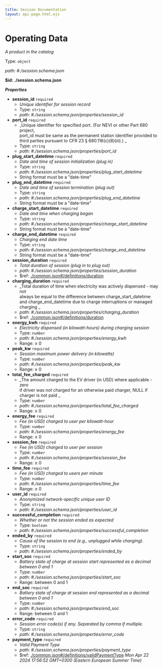 ```yaml
---
title: Session Documentation
layout: api-page.html.ejs
---
```

# Operating Data

_A product in the catalog_

Type: `object`

<i id="./session.schema.json">path: #./session.schema.json</i>

<b id=".session.schema.json">&#36;id: ./session.schema.json</b>

**_Properties_**

 - <b id="#./session.schema.json/properties/session_id">session_id</b> `required`
	 - _Unique identifier for session record<br>_
	 - Type: `string`
	 - <i id="./session.schema.json/properties/session_id">path: #./session.schema.json/properties/session_id</i>
 - <b id="#./session.schema.json/properties/port_id">port_id</b> `required`
	 - _Unique identifier for specified port. (For NEVI or other Part 680 project, <br>port_id must be same as the permanent station identifier provided
to third parties pursuant to CFR 23 § 680.116(c)(8)(iii).)
_
	 - Type: `string`
	 - <i id="./session.schema.json/properties/port_id">path: #./session.schema.json/properties/port_id</i>
 - <b id="#./session.schema.json/properties/plug_start_datetime">plug_start_datetime</b> `required`
	 - _Date and time of session initialization (plug in)<br>_
	 - Type: `string`
	 - <i id="./session.schema.json/properties/plug_start_datetime">path: #./session.schema.json/properties/plug_start_datetime</i>
	 - String format must be a "date-time"
 - <b id="#./session.schema.json/properties/plug_end_datetime">plug_end_datetime</b> `required`
	 - _Date and time of session termination (plug out)<br>_
	 - Type: `string`
	 - <i id="./session.schema.json/properties/plug_end_datetime">path: #./session.schema.json/properties/plug_end_datetime</i>
	 - String format must be a "date-time"
 - <b id="#./session.schema.json/properties/charge_start_datetime">charge_start_datetime</b> `required`
	 - _Date and time when charging began<br>_
	 - Type: `string`
	 - <i id="./session.schema.json/properties/charge_start_datetime">path: #./session.schema.json/properties/charge_start_datetime</i>
	 - String format must be a "date-time"
 - <b id="#./session.schema.json/properties/charge_end_datetime">charge_end_datetime</b> `required`
	 - _Charging end date time<br>_
	 - Type: `string`
	 - <i id="./session.schema.json/properties/charge_end_datetime">path: #./session.schema.json/properties/charge_end_datetime</i>
	 - String format must be a "date-time"
 - <b id="#./session.schema.json/properties/session_duration">session_duration</b> `required`
	 - _Total duration of session (plug in to plug out)<br>_
	 - <i id="./session.schema.json/properties/session_duration">path: #./session.schema.json/properties/session_duration</i>
	 - &#36;ref: [./common.json#/definitions/duration](#.common.jsondefinitionsduration)
 - <b id="#./session.schema.json/properties/charging_duration">charging_duration</b> `required`
	 - _Total duration of time when electricity was actively dispensed - may not<br>always be equal to the difference between charge_start_datetime
and charge_end_datetime due to charge interruptions or managed charging
_
	 - <i id="./session.schema.json/properties/charging_duration">path: #./session.schema.json/properties/charging_duration</i>
	 - &#36;ref: [./common.json#/definitions/duration](#.common.jsondefinitionsduration)
 - <b id="#./session.schema.json/properties/energy_kwh">energy_kwh</b> `required`
	 - _Electricity dispensed (in kilowatt-hours) during charging session<br>_
	 - Type: `number`
	 - <i id="./session.schema.json/properties/energy_kwh">path: #./session.schema.json/properties/energy_kwh</i>
	 - Range:  &ge; 0
 - <b id="#./session.schema.json/properties/peak_kw">peak_kw</b> `required`
	 - _Session maximum power delivery (in kilowatts)<br>_
	 - Type: `number`
	 - <i id="./session.schema.json/properties/peak_kw">path: #./session.schema.json/properties/peak_kw</i>
	 - Range:  &ge; 0
 - <b id="#./session.schema.json/properties/total_fee_charged">total_fee_charged</b> `required`
	 - _The amount charged to the EV driver (in USD) where applicable - zero<br>if driver was not charged for an otherwise paid charger, NULL if charger is not paid
_
	 - Type: `number`
	 - <i id="./session.schema.json/properties/total_fee_charged">path: #./session.schema.json/properties/total_fee_charged</i>
	 - Range:  &ge; 0
 - <b id="#./session.schema.json/properties/energy_fee">energy_fee</b> `required`
	 - _Fee (in USD) charged to user per kilowatt-hour<br>_
	 - Type: `number`
	 - <i id="./session.schema.json/properties/energy_fee">path: #./session.schema.json/properties/energy_fee</i>
	 - Range:  &ge; 0
 - <b id="#./session.schema.json/properties/session_fee">session_fee</b> `required`
	 - _Fee (in USD) charged to user per session<br>_
	 - Type: `number`
	 - <i id="./session.schema.json/properties/session_fee">path: #./session.schema.json/properties/session_fee</i>
	 - Range:  &ge; 0
 - <b id="#./session.schema.json/properties/time_fee">time_fee</b> `required`
	 - _Fee (in USD) charged to users per minute<br>_
	 - Type: `number`
	 - <i id="./session.schema.json/properties/time_fee">path: #./session.schema.json/properties/time_fee</i>
	 - Range:  &ge; 0
 - <b id="#./session.schema.json/properties/user_id">user_id</b> `required`
	 - _Anonymized network-specific unique user ID<br>_
	 - Type: `string`
	 - <i id="./session.schema.json/properties/user_id">path: #./session.schema.json/properties/user_id</i>
 - <b id="#./session.schema.json/properties/successful_completion">successful_completion</b> `required`
	 - _Whether or not the session ended as expected<br>_
	 - Type: `boolean`
	 - <i id="./session.schema.json/properties/successful_completion">path: #./session.schema.json/properties/successful_completion</i>
 - <b id="#./session.schema.json/properties/ended_by">ended_by</b> `required`
	 - _Cause of the session to end (e.g., unplugged while charging).<br>_
	 - Type: `string`
	 - <i id="./session.schema.json/properties/ended_by">path: #./session.schema.json/properties/ended_by</i>
 - <b id="#./session.schema.json/properties/start_soc">start_soc</b> `required`
	 - _Battery state of charge at session start represented as a decimal between 0 and 1<br>_
	 - Type: `number`
	 - <i id="./session.schema.json/properties/start_soc">path: #./session.schema.json/properties/start_soc</i>
	 - Range: between 0 and 1
 - <b id="#./session.schema.json/properties/end_soc">end_soc</b> `required`
	 - _Battery state of charge at session end represented as a decimal between 0 and 1<br>_
	 - Type: `number`
	 - <i id="./session.schema.json/properties/end_soc">path: #./session.schema.json/properties/end_soc</i>
	 - Range: between 0 and 1
 - <b id="#./session.schema.json/properties/error_code">error_code</b> `required`
	 - _Session error code(s) if any. Separated by comma if multiple.<br>_
	 - Type: `string`
	 - <i id="./session.schema.json/properties/error_code">path: #./session.schema.json/properties/error_code</i>
 - <b id="#./session.schema.json/properties/payment_type">payment_type</b> `required`
	 - _Valid Payment Type<br>_
	 - <i id="./session.schema.json/properties/payment_type">path: #./session.schema.json/properties/payment_type</i>
	 - &#36;ref: [./common.json#/definitions/validPaymentType](#.common.jsondefinitionsvalidpaymenttype)
 _Mon Apr 22 2024 17:56:52 GMT+0300 (Eastern European Summer Time)_
